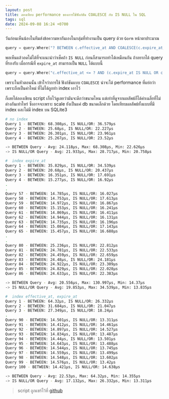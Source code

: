 ```yaml
---
layout: post
title: ลองเทียบ performance ของการใช้ฟังก์ชัน COALESCE กับ IS NULL ใน SQL
tags: sql
date: 2024-09-08 16:24 +0700
---
```


วันก่อนเห็นน้องในทีมส่งข้อความหากันเองในกลุ่มที่ทำงานเป็น query ด้วย `Gorm` หน้าตาประมาณ

```go
query = query.Where("? BETWEEN c.effective_at AND COALESCE(c.expire_at,  ?)", effected_time, effected_time.AddDate(0, 0, 1))
```

พอเห็นแล้วอดไม่ได้ที่จะแนะนำว่าเช็คถ้า `IS NULL` ก่อนก็สามารถทำได้เหมือนกัน ถ้าอยากได้ query ที่รองรับ
เผื่อกรณีที่ `expire_at` สามารถเป็น `NULL` ได้แบบนี้

```go
query = query.Where("c.effective_at <= ? AND (c.expire_at IS NULL OR c.expire_at > ?)", effected_time, effected_time)
```

เพราะในหัวตอนนั้น เข้าใจว่าการใช้ ฟังก์ชันแบบ `COALESCE` น่าจะได้ performance
ที่แย่กว่าเพราะถือเป็นค่าใหม่ ที่ไม่ได้ถูกทำ index เอาไว้

ก็เลยได้ลองเขียน script เก็บไว้ดูเลยว่ามันจะดีกว่าขนาดไหน แต่เท่าที่ดูจากผลลัพธ์ก็ได้ค่าเฉลี่ยที่ไม่ต่างกันเท่าไหร่ ซึ่งอาจจะเพราะ scale ยังเป็นแค่ db ขนาดเล็กด้วย โดยเทียบผลลัพธ์ทั้งแบบที่มี index และไม่มี index บน SQLite3

```sh
# no index
Query 1 - BETWEEN: 68.308µs, IS NULL/OR: 36.579µs
Query 2 - BETWEEN: 25.68µs, IS NULL/OR: 22.227µs
Query 3 - BETWEEN: 26.301µs, IS NULL/OR: 23.961µs
Query 4 - BETWEEN: 25.267µs, IS NULL/OR: 23.52µs

-> BETWEEN Query - Avg: 24.118µs, Max: 68.308µs, Min: 22.626µs
-> IS NULL/OR Query - Avg: 21.933µs, Max: 28.717µs, Min: 20.758µs
```

```sh
#  index expire_at
Query 1 - BETWEEN: 35.829µs, IS NULL/OR: 34.539µs
Query 2 - BETWEEN: 20.68µs, IS NULL/OR: 20.437µs
Query 3 - BETWEEN: 16.351µs, IS NULL/OR: 17.691µs
Query 4 - BETWEEN: 15.277µs, IS NULL/OR: 16.92µs
.
.
Query 57 - BETWEEN: 14.785µs, IS NULL/OR: 16.027µs
Query 58 - BETWEEN: 14.753µs, IS NULL/OR: 17.613µs
Query 59 - BETWEEN: 14.972µs, IS NULL/OR: 16.867µs
Query 60 - BETWEEN: 15.153µs, IS NULL/OR: 16.241µs
Query 61 - BETWEEN: 14.869µs, IS NULL/OR: 16.411µs
Query 62 - BETWEEN: 14.944µs, IS NULL/OR: 16.131µs
Query 63 - BETWEEN: 14.735µs, IS NULL/OR: 16.196µs
Query 64 - BETWEEN: 15.084µs, IS NULL/OR: 17.143µs
Query 65 - BETWEEN: 15.457µs, IS NULL/OR: 16.688µs
.
.
Query 80 - BETWEEN: 25.236µs, IS NULL/OR: 22.812µs
Query 81 - BETWEEN: 24.781µs, IS NULL/OR: 22.533µs
Query 82 - BETWEEN: 24.459µs, IS NULL/OR: 22.659µs
Query 83 - BETWEEN: 24.48µs, IS NULL/OR: 24.181µs
Query 84 - BETWEEN: 24.922µs, IS NULL/OR: 23.309µs
Query 85 - BETWEEN: 24.829µs, IS NULL/OR: 22.028µs
Query 86 - BETWEEN: 24.633µs, IS NULL/OR: 22.383µs

-> BETWEEN Query - Avg: 20.556µs, Max: 130.997µs, Min: 14.37µs
-> IS NULL/OR Query - Avg: 19.853µs, Max: 34.539µs, Min: 13.835µs

```

```sh
#  index effective_at, expire_at
Query 1 - BETWEEN: 64.32µs, IS NULL/OR: 26.332µs
Query 2 - BETWEEN: 31.684µs, IS NULL/OR: 21.047µs
Query 3 - BETWEEN: 27.349µs, IS NULL/OR: 18.24µs
.
Query 90 - BETWEEN: 14.501µs, IS NULL/OR: 13.311µs
Query 91 - BETWEEN: 14.412µs, IS NULL/OR: 14.461µs
Query 92 - BETWEEN: 14.897µs, IS NULL/OR: 14.527µs
Query 93 - BETWEEN: 14.834µs, IS NULL/OR: 13.487µs
Query 94 - BETWEEN: 14.44µs, IS NULL/OR: 13.501µs
Query 95 - BETWEEN: 14.643µs, IS NULL/OR: 13.488µs
Query 96 - BETWEEN: 14.544µs, IS NULL/OR: 13.745µs
Query 97 - BETWEEN: 14.559µs, IS NULL/OR: 13.499µs
Query 98 - BETWEEN: 14.548µs, IS NULL/OR: 13.602µs
Query 99 - BETWEEN: 14.576µs, IS NULL/OR: 13.42µs
Query 100 - BETWEEN: 14.421µs, IS NULL/OR: 14.638µs

-> BETWEEN Query - Avg: 22.53µs, Max: 64.32µs, Min: 14.355µs
-> IS NULL/OR Query - Avg: 17.132µs, Max: 26.332µs, Min: 13.311µs
```

> script ถูกแชร์ไว้ที่ [github](https://github.com/wittawasw/wittawasw.github.io/blob/main/code/go/sqlperf/main.go)
